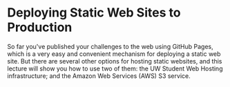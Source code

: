 # Deploying Static Web Sites to Production

So far you've published your challenges to the web using GitHub Pages, which is a very easy and convenient mechanism for deploying a static web site. But there are several other options for hosting static websites, and this lecture will show you how to use two of them: the UW Student Web Hosting infrastructure; and the Amazon Web Services (AWS) S3 service.
